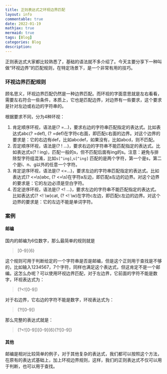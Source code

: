 ```yaml
---
title: 正则表达式之环视边界匹配
layout: info
commentable: true
date: 2022-01-19
mathjax: true
mermaid: true
tags: [Blog]
categories: Blog
description: 
---
```


正则表达式大家都比较熟悉了，基础的语法就不多介绍了。今天主要分享下一种叫做“环视边界”的匹配规则，在特定场景下，是一个非常有用的技巧。

<!--more-->

### 环视边界匹配规则

顾名思义，环视边界匹配仍然是一种边界匹配。而环视的字面意思就是左右看看，需要左右符合一些条件，本质上，它也是匹配边界，对边界有一些要求，这个要求是针对左边或右边的字符串的。

根据要求不同，分为4种环视：

1. 肯定顺序环视，语法是(? =...)，要求右边的字符串匹配指定的表达式。比如表达式abc(? =def), (? =def)在字符c右面，即匹配c右面的边界。对这个边界的要求是：它的右边有def，比如abcdef，如果没有，比如abcd，则不匹配。
2. 否定顺序环视，语法是(? ! ...)，要求右边的字符串不能匹配指定的表达式。比如表达式s(? ! ing)，匹配一般的s，但不匹配后面有ing的s。注意：避免与排除型字符组混淆，比如`s[^ing]`,`s[^ing]` 匹配的是两个字符，第一个是s，第二个是i、n、g以外的任意一个字符。
3. 肯定逆序环视，语法是(? <=...)，要求左边的字符串匹配指定的表达式。比如表达式(? <=\s)abc, (? <=\s)在字符a左边，即匹配a左边的边界。对这个边界的要求是：它的左边必须是空白字符。
4. 否定逆序环视，语法是(? <! ...)，要求左边的字符串不能匹配指定的表达式。比如表达式(? <! \w)cat, (? <! \w)在字符c左边，即匹配c左边的边界。对这个边界的要求是：它的左边不能是单词字符。

### 案例

#### 邮编

国内的邮编为6位数字，那么最简单的规则就是

> [0-9]{6}

这个规则可用于判断给定的一个字符串是否是邮编，但是这个正则用于查找是不够的，比如输入1234567，7个字符，同样也满足这个表达式，但这肯定不是一个邮编。这怎么办呢？可以使用环视边界匹配，对于左边界，它前面的字符不能是数字，环视表达式为：

> (?<![0-9])

对于右边界，它右边的字符不能是数字，环视表达式为：

> (?![0-9])

那么完整的表达式就是：

> (?<![0-9])[0-9]{6}(?![0-9])

#### 其他

邮编是相对比较简单的例子，对于其他复杂的表达式，我们都可以按照这个方法，在原有的表达式基础上，加上环视边界规则，这样，我们的正则表达式不仅可以用于判断，也可以用于查找。
